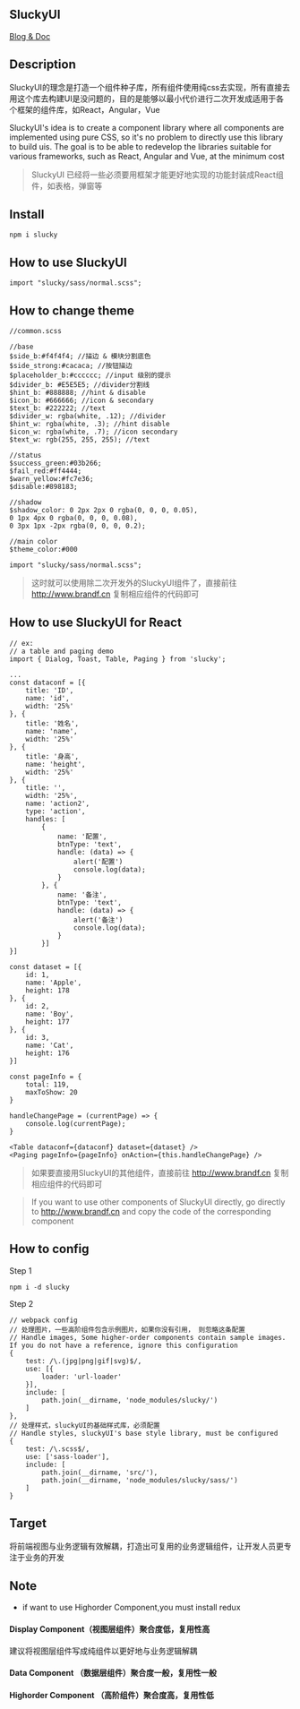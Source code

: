 ## SluckyUI

[Blog & Doc](http://www.brandf.cn)

## Description

SluckyUI的理念是打造一个组件种子库，所有组件使用纯css去实现，所有直接去用这个库去构建UI是没问题的，目的是能够以最小代价进行二次开发成适用于各个框架的组件库，如React，Angular，Vue

SluckyUI's idea is to create a component library where all components are implemented using pure CSS, so it's no problem to directly use this library to build uis. The goal is to be able to redevelop the libraries suitable for various frameworks, such as React, Angular and Vue, at the minimum cost

> SluckyUI 已经将一些必须要用框架才能更好地实现的功能封装成React组件，如表格，弹窗等

## Install

```
npm i slucky
```

## How to use SluckyUI

```
import "slucky/sass/normal.scss";
```

## How to change theme

```
//common.scss

//base
$side_b:#f4f4f4; //描边 & 模块分割底色
$side_strong:#cacaca; //按钮描边
$placeholder_b:#cccccc; //input 级别的提示
$divider_b: #E5E5E5; //divider分割线
$hint_b: #888888; //hint & disable
$icon_b: #666666; //icon & secondary
$text_b: #222222; //text
$divider_w: rgba(white, .12); //divider
$hint_w: rgba(white, .3); //hint disable
$icon_w: rgba(white, .7); //icon secondary
$text_w: rgb(255, 255, 255); //text

//status
$success_green:#03b266;
$fail_red:#ff4444;
$warn_yellow:#fc7e36;
$disable:#898183;

//shadow
$shadow_color: 0 2px 2px 0 rgba(0, 0, 0, 0.05),
0 1px 4px 0 rgba(0, 0, 0, 0.08),
0 3px 1px -2px rgba(0, 0, 0, 0.2);

//main color
$theme_color:#000

import "slucky/sass/normal.scss";
```

> 这时就可以使用除二次开发外的SluckyUI组件了，直接前往 http://www.brandf.cn 复制相应组件的代码即可

## How to use SluckyUI for React

```
// ex: 
// a table and paging demo
import { Dialog, Toast, Table, Paging } from 'slucky';

...
const dataconf = [{
    title: 'ID',
    name: 'id',
    width: '25%'
}, {
    title: '姓名',
    name: 'name',
    width: '25%'
}, {
    title: '身高',
    name: 'height',
    width: '25%'
}, {
    title: '',
    width: '25%',
    name: 'action2',
    type: 'action',
    handles: [
        {
            name: '配置',
            btnType: 'text',
            handle: (data) => {
                alert('配置')
                console.log(data);
            }
        }, {
            name: '备注',
            btnType: 'text',
            handle: (data) => {
                alert('备注')
                console.log(data);
            }
        }]
}]

const dataset = [{
    id: 1,
    name: 'Apple',
    height: 178
}, {
    id: 2,
    name: 'Boy',
    height: 177
}, {
    id: 3,
    name: 'Cat',
    height: 176
}]

const pageInfo = {
    total: 119,
    maxToShow: 20
}

handleChangePage = (currentPage) => {
    console.log(currentPage);
}

<Table dataconf={dataconf} dataset={dataset} />
<Paging pageInfo={pageInfo} onAction={this.handleChangePage} />

```

> 如果要直接用SluckyUI的其他组件，直接前往 http://www.brandf.cn 复制相应组件的代码即可

> If you want to use other components of SluckyUI directly, go directly to http://www.brandf.cn and copy the code of the corresponding component


## How to config
Step 1
```
npm i -d slucky
```
Step 2
```
// webpack config
// 处理图片，一些高阶组件包含示例图片，如果你没有引用， 则忽略这条配置
// Handle images, Some higher-order components contain sample images. If you do not have a reference, ignore this configuration
{
    test: /\.(jpg|png|gif|svg)$/,
    use: [{
        loader: 'url-loader'
    }],
    include: [
        path.join(__dirname, 'node_modules/slucky/')
    ]
},
// 处理样式，sluckyUI的基础样式库，必须配置
// Handle styles, sluckyUI's base style library, must be configured
{
    test: /\.scss$/,
    use: ['sass-loader'],
    include: [
        path.join(__dirname, 'src/'),
        path.join(__dirname, 'node_modules/slucky/sass/')
    ]
}
```

## Target
将前端视图与业务逻辑有效解耦，打造出可复用的业务逻辑组件，让开发人员更专注于业务的开发

## Note
- if want to use Highorder Component,you must install redux

#### Display Component（视图层组件）聚合度低，复用性高
建议将视图层组件写成纯组件以更好地与业务逻辑解耦

#### Data Component （数据层组件）聚合度一般，复用性一般

#### Highorder Component （高阶组件）聚合度高，复用性低
